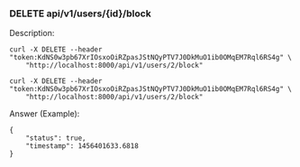
### DELETE api/v1/users/{id}/block

Description: 

```
curl -X DELETE --header "token:KdNS0w3pb67XrIOsxoOiRZpasJStNQyPTV7J0DkMuO1ib0OMqEM7Rql6RS4g" \
    "http://localhost:8000/api/v1/users/2/block"
```

```
curl -X DELETE --header "token:KdNS0w3pb67XrIOsxoOiRZpasJStNQyPTV7J0DkMuO1ib0OMqEM7Rql6RS4g" \
    "http://localhost:8000/api/v1/users/2/block"
```

Answer (Example):

```
{
	"status": true,
	"timestamp": 1456401633.6818
}
```